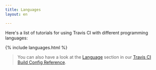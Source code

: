 ```yaml
---
title: Languages
layout: en

---
```


Here's a list of tutorials for using Travis CI with different programming
languages:

{% include languages.html %}

> You can also have a look at the [Language](https://config.travis-ci.com/ref/language) section in our [Travis CI Build Config Reference](https://config.travis-ci.com/).
